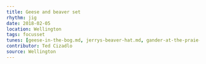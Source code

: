 ```yaml
---
title: Geese and beaver set
rhythm: jig
date: 2018-02-05
location: Wellington
tags: focusset
tunes: [geese-in-the-bog.md, jerrys-beaver-hat.md, gander-at-the-praie-hole.md]
contributor: Ted Cizadlo
source: Wellington
---
```

